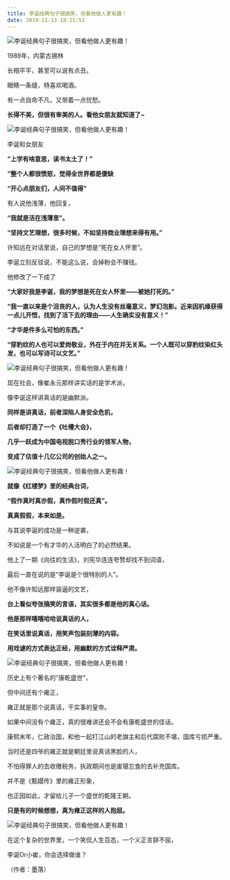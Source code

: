 ```yaml
---
title: 李诞经典句子很搞笑，但看他做人更有趣！
date: 2019-11-13 18:21:51
---
```

![李诞经典句子很搞笑，但看他做人更有趣！](http://p1.pstatp.com/large/pgc-image/15282651663109eac48a64b)
 


 1989年，内蒙古锡林

 长相平平，甚至可以说有点丑。

 眼睛一条缝，特喜欢喝酒。

 有一点自命不凡，又带着一点忧愁。

 **长得不美，但很有审美的人。看他女朋友就知道了~**

![李诞经典句子很搞笑，但看他做人更有趣！](http://p1.pstatp.com/large/pgc-image/152826514064061073c1fd8)
 


 李诞和女朋友

 **“上学有啥意思，读书太土了！”**

 **“整个人都很愤怒，觉得全世界都是傻缺**

 **“开心点朋友们，人间不值得”**

 有人说他浅薄，他回复，

 **“我就是活在浅薄里”。**

 **“坚持文艺理想，很多时候，不如坚持商业理想来得有用。”**

 许知远在对话里说，自己的梦想是“死在女人怀里”。

 李诞立刻反驳说，不能这么说，会掉粉会不赚钱。

 他修改了一下成了

 **“大家好我是李诞，我的梦想是死在女人怀里——被她打死的。”**

 **“我一直以来是个沮丧的人，认为人生没有丝毫意义，梦幻泡影。近来因机缘获得一点儿开悟，找到了活下去的理由——人生确实没有意义！”**

 **“才华是件多么可怕的东西。”**

 **“穿豹纹的人也可以爱岗敬业，外在于内在并无关系。一个人既可以穿豹纹染红头发，也可以写诗可以文艺。”**

![李诞经典句子很搞笑，但看他做人更有趣！](http://p1.pstatp.com/large/pgc-image/1528265140610ab9976f8b3)
 


 现在社会，像崔永元那样讲实话的是学术派，

 像李诞这样讲真话的是幽默派。

 **同样是讲真话，前者深陷人身安全危机，**

 **后者却打造了一个《吐槽大会》，**

 **几乎一跃成为中国电视脱口秀行业的领军人物，**

 **变成了估值十几亿公司的创始人之一。**

![李诞经典句子很搞笑，但看他做人更有趣！](http://p1.pstatp.com/large/pgc-image/1528265140643ca70410309)
 


 **就像《红楼梦》里的经典台词，**

 **“假作真时真亦假，真作假时假还真”。**

 **真真假假，本来如是。**

 与其说李诞的成功是一种逆袭，

 不如说是一个有才华的人活明白了的必然结果。

 他上了一期《向往的生活》，刘宪华连连夸赞却找不到词语，

 最后一直在说的是“李诞是个很特别的人”。

 他不像许知远那样装逼的文艺，

 **台上看似夸张搞笑的言语，其实很多都是他的真心话。**

 **他是那样嘻嘻哈哈说真话的人，**

 **在笑话里说真话，用笑声包装刻薄的内容。**

 **用戏谑的方式表达正经，用幽默的方式诠释严肃。**

![李诞经典句子很搞笑，但看他做人更有趣！](http://p1.pstatp.com/large/pgc-image/152826514059098fe7b1b6b)
 


 历史上有个著名的“康乾盛世”，

 但中间还有个雍正，

 雍正就是那个说真话，干实事的皇帝。

 如果中间没有个雍正，真的很难讲还会不会有康乾盛世的佳话。

 康熙末年，仁政治国，和他一起打江山的老旗主和后代腐败不堪，国库亏损严重。

 当时还是四爷的雍正就是朝廷里说真话黑脸的人，

 不怕得罪人的去收缴税务，执政期间也是废寝忘食的去补充国库。

 并不是《甄嬛传》里的雍正形象，

 也正因如此，才留给儿子一个盛世的乾隆王朝。

 **只是有的时候想想，真为雍正这样的人抱屈。**

![李诞经典句子很搞笑，但看他做人更有趣！](http://p1.pstatp.com/large/pgc-image/15282651405898f65d68fbc)
 


 在这个复杂的世界里，一个笑侃人生百态，一个义正言辞不屈，

 李诞Or小崔，你会选择做谁？

 （作者：墨落）
